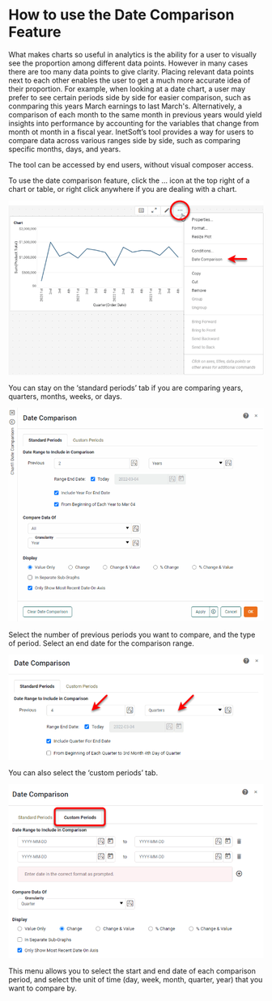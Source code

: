 # How to use the Date Comparison Feature


What makes charts so useful in analytics is the ability for a user to visually see the proportion among different data points. However in many cases there are too many data points to give clarity. Placing relevant data points next to each other enables the user to get a much more accurate idea of their proportion. For example, when looking at a date chart, a user may prefer to see certain periods side by side for easier comparison, such as conmparing this years March earnings to last March's. Alternatively, a comparison of each month to the same month in previous years would yield insights into performance by accounting for the variables that change from month ot month in a fiscal year. InetSoft’s tool provides a way for users to compare data across various ranges side by side, such as comparing specific months, days, and years.

The tool can be accessed by end users, without visual composer access.


 To use the date comparison feature, click the … icon at the top right of a chart or table, or right click anywhere if you are dealing with a chart.
 
![](screenshots/date-comparison-menu.png)

You can stay on the ‘standard periods’ tab if you are comparing years, quarters, months, weeks, or days.

![](screenshots/standard-date-comparison.png)

Select the number of previous periods you want to compare, and the type of period. Select an end date for the comparison range. 

![](screenshots/select-previous-periods.png)

You can also select the ‘custom periods’ tab.

![](screenshots/custom-periods.png)

This menu allows you to select the start and end date of each comparison period, and select the unit of time (day, week, month, quarter, year) that you want to compare by. 
